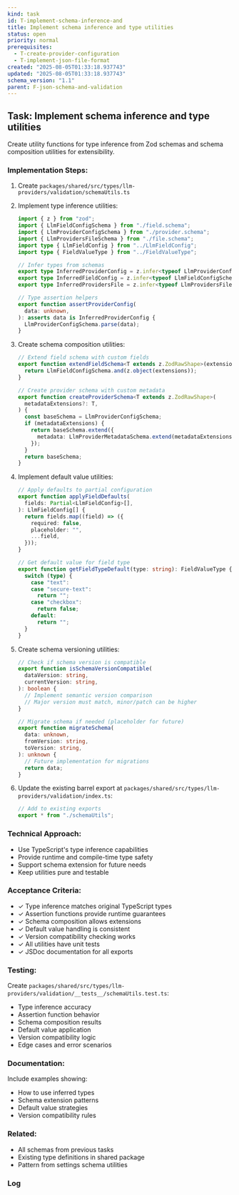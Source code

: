 ```yaml
---
kind: task
id: T-implement-schema-inference-and
title: Implement schema inference and type utilities
status: open
priority: normal
prerequisites:
  - T-create-provider-configuration
  - T-implement-json-file-format
created: "2025-08-05T01:33:18.937743"
updated: "2025-08-05T01:33:18.937743"
schema_version: "1.1"
parent: F-json-schema-and-validation
---
```


## Task: Implement schema inference and type utilities

Create utility functions for type inference from Zod schemas and schema composition utilities for extensibility.

### Implementation Steps:

1. Create `packages/shared/src/types/llm-providers/validation/schemaUtils.ts`

2. Implement type inference utilities:

   ```typescript
   import { z } from "zod";
   import { LlmFieldConfigSchema } from "./field.schema";
   import { LlmProviderConfigSchema } from "./provider.schema";
   import { LlmProvidersFileSchema } from "./file.schema";
   import type { LlmFieldConfig } from "../LlmFieldConfig";
   import type { FieldValueType } from "../FieldValueType";

   // Infer types from schemas
   export type InferredProviderConfig = z.infer<typeof LlmProviderConfigSchema>;
   export type InferredFieldConfig = z.infer<typeof LlmFieldConfigSchema>;
   export type InferredProvidersFile = z.infer<typeof LlmProvidersFileSchema>;

   // Type assertion helpers
   export function assertProviderConfig(
     data: unknown,
   ): asserts data is InferredProviderConfig {
     LlmProviderConfigSchema.parse(data);
   }
   ```

3. Create schema composition utilities:

   ```typescript
   // Extend field schema with custom fields
   export function extendFieldSchema<T extends z.ZodRawShape>(extensions: T) {
     return LlmFieldConfigSchema.and(z.object(extensions));
   }

   // Create provider schema with custom metadata
   export function createProviderSchema<T extends z.ZodRawShape>(
     metadataExtensions?: T,
   ) {
     const baseSchema = LlmProviderConfigSchema;
     if (metadataExtensions) {
       return baseSchema.extend({
         metadata: LlmProviderMetadataSchema.extend(metadataExtensions),
       });
     }
     return baseSchema;
   }
   ```

4. Implement default value utilities:

   ```typescript
   // Apply defaults to partial configuration
   export function applyFieldDefaults(
     fields: Partial<LlmFieldConfig>[],
   ): LlmFieldConfig[] {
     return fields.map((field) => ({
       required: false,
       placeholder: "",
       ...field,
     }));
   }

   // Get default value for field type
   export function getFieldTypeDefault(type: string): FieldValueType {
     switch (type) {
       case "text":
       case "secure-text":
         return "";
       case "checkbox":
         return false;
       default:
         return "";
     }
   }
   ```

5. Create schema versioning utilities:

   ```typescript
   // Check if schema version is compatible
   export function isSchemaVersionCompatible(
     dataVersion: string,
     currentVersion: string,
   ): boolean {
     // Implement semantic version comparison
     // Major version must match, minor/patch can be higher
   }

   // Migrate schema if needed (placeholder for future)
   export function migrateSchema(
     data: unknown,
     fromVersion: string,
     toVersion: string,
   ): unknown {
     // Future implementation for migrations
     return data;
   }
   ```

6. Update the existing barrel export at `packages/shared/src/types/llm-providers/validation/index.ts`:
   ```typescript
   // Add to existing exports
   export * from "./schemaUtils";
   ```

### Technical Approach:

- Use TypeScript's type inference capabilities
- Provide runtime and compile-time type safety
- Support schema extension for future needs
- Keep utilities pure and testable

### Acceptance Criteria:

- ✓ Type inference matches original TypeScript types
- ✓ Assertion functions provide runtime guarantees
- ✓ Schema composition allows extensions
- ✓ Default value handling is consistent
- ✓ Version compatibility checking works
- ✓ All utilities have unit tests
- ✓ JSDoc documentation for all exports

### Testing:

Create `packages/shared/src/types/llm-providers/validation/__tests__/schemaUtils.test.ts`:

- Type inference accuracy
- Assertion function behavior
- Schema composition results
- Default value application
- Version compatibility logic
- Edge cases and error scenarios

### Documentation:

Include examples showing:

- How to use inferred types
- Schema extension patterns
- Default value strategies
- Version compatibility rules

### Related:

- All schemas from previous tasks
- Existing type definitions in shared package
- Pattern from settings schema utilities

### Log
